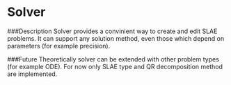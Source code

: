 Solver
======

###Description
Solver provides a convinient way to create and edit SLAE problems.
It can support any solution method, even those which depend on parameters (for example precision).

###Future
Theoretically solver can be extended with other problem types (for example ODE). For now only SLAE type and QR decomposition method are implemented.
